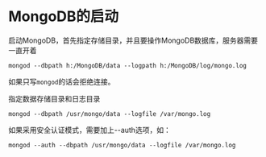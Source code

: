 # MongoDB的启动 #

启动MongoDB，首先指定存储目录，并且要操作MongoDB数据库，服务器需要一直开着

	mongod --dbpath h:/MongoDB/data --logpath h:/MongoDB/log/mongo.log


如果只写`mongod`的话会拒绝连接。

指定数据存储目录和日志目录

	mongod --dbpath /usr/mongo/data --logfile /var/mongo.log

如果采用安全认证模式，需要加上--auth选项，如：

	mongod --auth --dbpath /usr/mongo/data --logfile /var/mongo.log 
